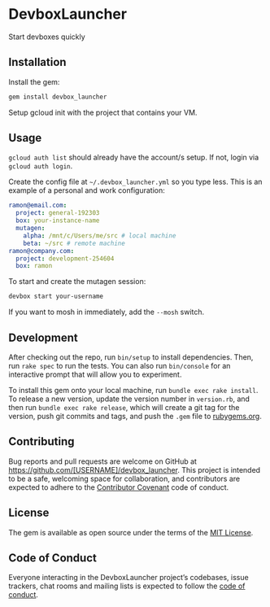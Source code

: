 # DevboxLauncher

Start devboxes quickly

## Installation

Install the gem:

```sh
gem install devbox_launcher
```

Setup gcloud init with the project that contains your VM.

## Usage

`gcloud auth list` should already have the account/s setup. If not, login via `gcloud auth login`.

Create the config file at `~/.devbox_launcher.yml` so you type less. This is an example of a personal and work configuration:

```yml
ramon@email.com:
  project: general-192303
  box: your-instance-name
  mutagen:
    alpha: /mnt/c/Users/me/src # local machine
    beta: ~/src # remote machine
ramon@company.com:
  project: development-254604
  box: ramon
```

To start and create the mutagen session:

```sh
devbox start your-username
```

If you want to mosh in immediately, add the `--mosh` switch.

## Development

After checking out the repo, run `bin/setup` to install dependencies. Then, run `rake spec` to run the tests. You can also run `bin/console` for an interactive prompt that will allow you to experiment.

To install this gem onto your local machine, run `bundle exec rake install`. To release a new version, update the version number in `version.rb`, and then run `bundle exec rake release`, which will create a git tag for the version, push git commits and tags, and push the `.gem` file to [rubygems.org](https://rubygems.org).

## Contributing

Bug reports and pull requests are welcome on GitHub at https://github.com/[USERNAME]/devbox_launcher. This project is intended to be a safe, welcoming space for collaboration, and contributors are expected to adhere to the [Contributor Covenant](http://contributor-covenant.org) code of conduct.

## License

The gem is available as open source under the terms of the [MIT License](https://opensource.org/licenses/MIT).

## Code of Conduct

Everyone interacting in the DevboxLauncher project’s codebases, issue trackers, chat rooms and mailing lists is expected to follow the [code of conduct](https://github.com/[USERNAME]/devbox_launcher/blob/master/CODE_OF_CONDUCT.md).
